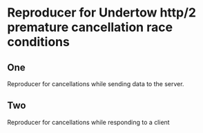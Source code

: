 # Reproducer for Undertow http/2 premature cancellation race conditions

## One

Reproducer for cancellations while sending data to the server.

## Two

Reproducer for cancellations while responding to a client